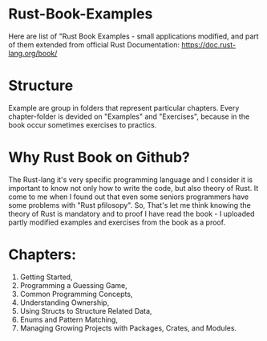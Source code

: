 # Rust-Book-Examples
Here are list of "Rust Book Examples - small applications modified, and part of them extended from official Rust Documentation: https://doc.rust-lang.org/book/

# Structure
Example are group in folders that represent particular chapters.
Every chapter-folder is devided on "Examples" and "Exercises", because in the book occur sometimes exercises to practics.

# Why Rust Book on Github?
The Rust-lang it's very specific programming language and I consider it is important to know not only how to write the code, but also theory of Rust. It come to me when I found out that even some seniors programmers have some problems with "Rust pfilosopy". So, That's let me think knowing the theory of Rust is mandatory and to proof I have read the book - I uploaded partly modified examples and exercises from the book as a proof.

# Chapters:
1. Getting Started,
2. Programming a Guessing Game,
3. Common Programming Concepts,
4. Understanding Ownership,
5. Using Structs to Structure Related Data,
6. Enums and Pattern Matching,
7. Managing Growing Projects with Packages, Crates, and Modules.

